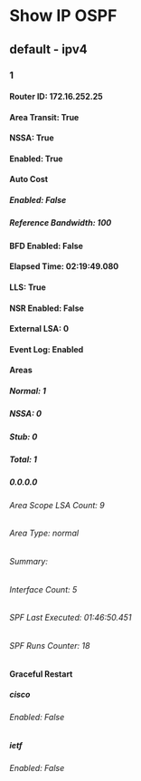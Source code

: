 

# Show IP OSPF
## default - ipv4
### 1
#### Router ID: 172.16.252.25
#### Area Transit: True
#### NSSA: True
#### Enabled: True
#### Auto Cost
##### Enabled: False
##### Reference Bandwidth: 100
#### BFD Enabled: False
#### Elapsed Time: 02:19:49.080
#### LLS: True
#### NSR Enabled: False
#### External LSA: 0
#### Event Log: Enabled
#### Areas
##### Normal: 1
##### NSSA: 0
##### Stub: 0
##### Total: 1
##### 0.0.0.0
###### Area Scope LSA Count: 9
###### Area Type: normal
###### Summary: 
###### Interface Count: 5
###### SPF Last Executed: 01:46:50.451
###### SPF Runs Counter: 18
#### Graceful Restart
##### cisco
###### Enabled: False
##### ietf
###### Enabled: False